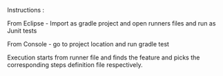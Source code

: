 Instructions : 

From Eclipse - Import as gradle project and open runners files and run as Junit tests

From Console - go to project location and run gradle test

Execution starts from runner file and finds the feature and picks the corresponding steps definition file respectively.
